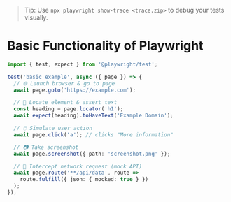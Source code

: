 > Tip: Use `npx playwright show-trace <trace.zip>` to debug your tests visually.
# Basic Functionality of Playwright

```ts
import { test, expect } from '@playwright/test';

test('basic example', async ({ page }) => {
  // 🌐 Launch browser & go to page
  await page.goto('https://example.com');

  // 🎯 Locate element & assert text
  const heading = page.locator('h1');
  await expect(heading).toHaveText('Example Domain');

  // 🖱️ Simulate user action
  await page.click('a'); // clicks "More information"

  // 📷 Take screenshot
  await page.screenshot({ path: 'screenshot.png' });

  // 📡 Intercept network request (mock API)
  await page.route('**/api/data', route =>
    route.fulfill({ json: { mocked: true } })
  );
});
